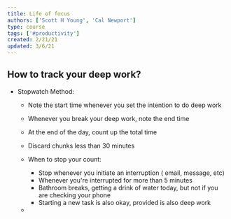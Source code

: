```yaml
---
title: Life of focus
authors: ['Scott H Young', 'Cal Newport']
type: course
tags: ['#productivity']
created: 2/21/21
updated: 3/6/21
---
```


## How to track your deep work?

- Stopwatch Method:

  - Note the start time whenever you set the intention to do deep work
  - Whenever you break your deep work, note the end time
  - At the end of the day, count up the total time
  - Discard chunks less than 30 minutes
  - When to stop your count:

    - Stop whenever you initiate an interruption ( email, message, etc)
    - Whenever you're interrupted for more than 5 minutes
    - Bathroom breaks, getting a drink of water today, but not if you are checking your phone
    - Starting a new task is also okay, provided is also deep work

  -
